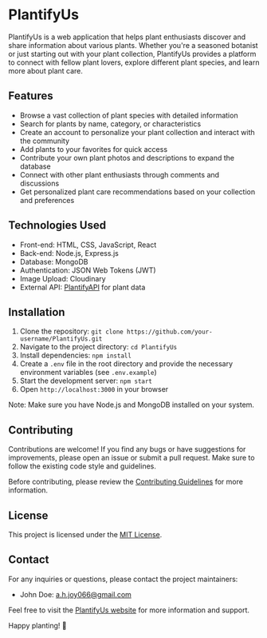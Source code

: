 # PlantifyUs

PlantifyUs is a web application that helps plant enthusiasts discover and share information about various plants. Whether you're a seasoned botanist or just starting out with your plant collection, PlantifyUs provides a platform to connect with fellow plant lovers, explore different plant species, and learn more about plant care.

## Features

- Browse a vast collection of plant species with detailed information
- Search for plants by name, category, or characteristics
- Create an account to personalize your plant collection and interact with the community
- Add plants to your favorites for quick access
- Contribute your own plant photos and descriptions to expand the database
- Connect with other plant enthusiasts through comments and discussions
- Get personalized plant care recommendations based on your collection and preferences

## Technologies Used

- Front-end: HTML, CSS, JavaScript, React
- Back-end: Node.js, Express.js
- Database: MongoDB
- Authentication: JSON Web Tokens (JWT)
- Image Upload: Cloudinary
- External API: [PlantifyAPI](https://plantifyapi.com) for plant data

## Installation

1. Clone the repository: `git clone https://github.com/your-username/PlantifyUs.git`
2. Navigate to the project directory: `cd PlantifyUs`
3. Install dependencies: `npm install`
4. Create a `.env` file in the root directory and provide the necessary environment variables (see `.env.example`)
5. Start the development server: `npm start`
6. Open `http://localhost:3000` in your browser

Note: Make sure you have Node.js and MongoDB installed on your system.

## Contributing

Contributions are welcome! If you find any bugs or have suggestions for improvements, please open an issue or submit a pull request. Make sure to follow the existing code style and guidelines.

Before contributing, please review the [Contributing Guidelines](CONTRIBUTING.md) for more information.

## License

This project is licensed under the [MIT License](LICENSE).

## Contact

For any inquiries or questions, please contact the project maintainers:

- John Doe: a.h.joy066@gmail.com

Feel free to visit the [PlantifyUs website](https://www.plantifyus.com) for more information and support.

Happy planting! 🌿
